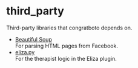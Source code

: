 # third_party

Third-party libraries that congratboto depends on.

  * [Beautiful Soup](http://www.crummy.com/software/BeautifulSoup/)  
    For parsing HTML pages from Facebook.
  * [eliza.py](http://www.jezuk.co.uk/cgi-bin/view/software/eliza)  
    For the therapist logic in the Eliza plugin.
